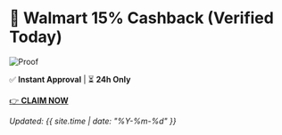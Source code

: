 # 🚀 Walmart 15% Cashback (Verified Today)  

![Proof](https://retailcashbackrewards.blogspot.com/your-image.jpg)  

✅ **Instant Approval** | ⏳ **24h Only**  

[👉 **CLAIM NOW**](https://retailcashbackrewards.blogspot.com?utm_source=github)  

*Updated: {{ site.time | date: "%Y-%m-%d" }}*
